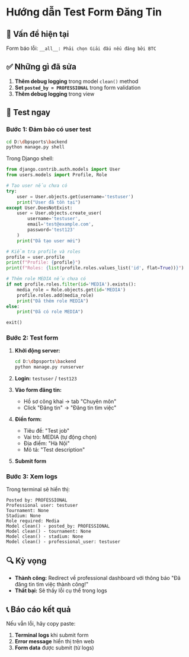 # Hướng dẫn Test Form Đăng Tin

## 🔧 Vấn đề hiện tại
Form báo lỗi: `__all__: Phải chọn Giải đấu nếu đăng bởi BTC`

## ✅ Những gì đã sửa
1. **Thêm debug logging** trong model `clean()` method
2. **Set `posted_by = PROFESSIONAL`** trong form validation
3. **Thêm debug logging** trong view

## 🧪 Test ngay

### Bước 1: Đảm bảo có user test
```bash
cd D:\dbpsports\backend
python manage.py shell
```

Trong Django shell:
```python
from django.contrib.auth.models import User
from users.models import Profile, Role

# Tạo user nếu chưa có
try:
    user = User.objects.get(username='testuser')
    print("User đã tồn tại")
except User.DoesNotExist:
    user = User.objects.create_user(
        username='testuser',
        email='test@example.com', 
        password='test123'
    )
    print("Đã tạo user mới")

# Kiểm tra profile và roles
profile = user.profile
print(f"Profile: {profile}")
print(f"Roles: {list(profile.roles.values_list('id', flat=True))}")

# Thêm role MEDIA nếu chưa có
if not profile.roles.filter(id='MEDIA').exists():
    media_role = Role.objects.get(id='MEDIA')
    profile.roles.add(media_role)
    print("Đã thêm role MEDIA")
else:
    print("Đã có role MEDIA")

exit()
```

### Bước 2: Test form
1. **Khởi động server:**
   ```bash
   cd D:\dbpsports\backend
   python manage.py runserver
   ```

2. **Login:** `testuser` / `test123`

3. **Vào form đăng tin:**
   - Hồ sơ công khai → tab "Chuyên môn"
   - Click "Đăng tin" → "Đăng tin tìm việc"

4. **Điền form:**
   - Tiêu đề: "Test job"
   - Vai trò: MEDIA (tự động chọn)
   - Địa điểm: "Hà Nội"
   - Mô tả: "Test description"

5. **Submit form**

### Bước 3: Xem logs
Trong terminal sẽ hiển thị:
```
Posted by: PROFESSIONAL
Professional user: testuser
Tournament: None
Stadium: None
Role required: Media
Model clean() - posted_by: PROFESSIONAL
Model clean() - tournament: None
Model clean() - stadium: None
Model clean() - professional_user: testuser
```

## 🔍 Kỳ vọng
- **Thành công:** Redirect về professional dashboard với thông báo "Đã đăng tin tìm việc thành công!"
- **Thất bại:** Sẽ thấy lỗi cụ thể trong logs

## 📞 Báo cáo kết quả
Nếu vẫn lỗi, hãy copy paste:
1. **Terminal logs** khi submit form
2. **Error message** hiển thị trên web
3. **Form data** được submit (từ logs)
